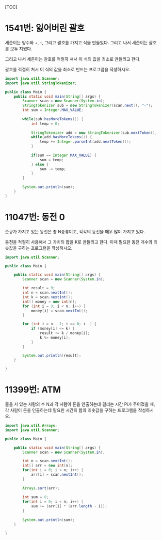 [TOC]

# 1541번: 잃어버린 괄호
세준이는 양수와 +, -, 그리고 괄호를 가지고 식을 만들었다. 그리고 나서 세준이는 괄호를 모두 지웠다.

그리고 나서 세준이는 괄호를 적절히 쳐서 이 식의 값을 최소로 만들려고 한다.

괄호를 적절히 쳐서 이 식의 값을 최소로 만드는 프로그램을 작성하시오.
``` java
import java.util.Scanner;
import java.util.StringTokenizer;

public class Main {
	public static void main(String[] args) {
		Scanner scan = new Scanner(System.in);
		StringTokenizer sub = new StringTokenizer(scan.next(), "-");
		int sum = Integer.MAX_VALUE;
		
		while(sub.hasMoreTokens()) {
			int temp = 0;
			
			StringTokenizer add = new StringTokenizer(sub.nextToken(), "+");
			while(add.hasMoreTokens()) {
				temp += Integer.parseInt(add.nextToken());
			}
			
			if(sum == Integer.MAX_VALUE) {
				sum = temp;
			} else {
				sum -= temp;
			}
		}
		
		System.out.println(sum);
	}
}
```

# 11047번: 동전 0
준규가 가지고 있는 동전은 총 N종류이고, 각각의 동전을 매우 많이 가지고 있다.

동전을 적절히 사용해서 그 가치의 합을 K로 만들려고 한다. 이때 필요한 동전 개수의 최솟값을 구하는 프로그램을 작성하시오.
``` java
import java.util.Scanner;

public class Main {

	public static void main(String[] args) {
		Scanner scan = new Scanner(System.in);

		int result = 0;
		int n = scan.nextInt();
		int k = scan.nextInt();
		int[] money = new int[n];
		for (int i = 0; i < n; i++) {
			money[i] = scan.nextInt();
		}

		for (int i = n - 1; i >= 0; i--) {
			if (money[i] <= k) {
				result += k / money[i];
				k %= money[i];
			}
		}

		System.out.println(result);
	}

}
```

# 11399번: ATM
줄을 서 있는 사람의 수 N과 각 사람이 돈을 인출하는데 걸리는 시간 Pi가 주어졌을 때, 각 사람이 돈을 인출하는데 필요한 시간의 합의 최솟값을 구하는 프로그램을 작성하시오.
``` java
import java.util.Arrays;
import java.util.Scanner;

public class Main {

	public static void main(String[] args) {
		Scanner scan = new Scanner(System.in);

		int n = scan.nextInt();
		int[] arr = new int[n];
		for(int i = 0; i < n; i++) {
			arr[i] = scan.nextInt();
		}
		
		Arrays.sort(arr);
		
		int sum = 0;
		for(int i = 0; i < n; i++) {
			sum += (arr[i] * (arr.length - i));
		}
		
		System.out.println(sum);
	}

}
```
